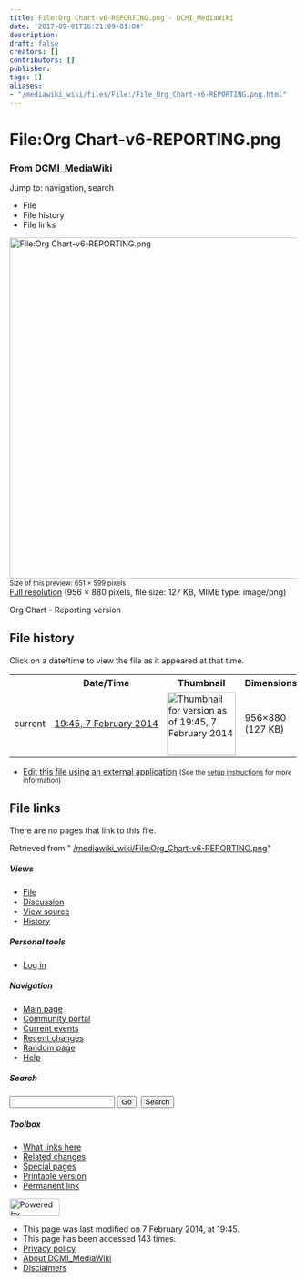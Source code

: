 ```yaml
---
title: File:Org Chart-v6-REPORTING.png - DCMI_MediaWiki
date: '2017-09-01T16:21:09+01:00'
description: 
draft: false
creators: []
contributors: []
publisher: 
tags: []
aliases:
- "/mediawiki_wiki/files/File:/File_Org_Chart-v6-REPORTING.png.html"
---
```


<a id="top"></a>
# File:Org Chart-v6-REPORTING.png

### From DCMI\_MediaWiki

Jump to: navigation, search
<!-- start content -->
- File
- File history
- File links

 [<img alt="File:Org Chart-v6-REPORTING.png" src="/images/e/e1/Org_Chart-v6-REPORTING.png" width="651" height="599">](/mediawiki_wiki/files/Org_Chart-v6-REPORTING.png)  
<small>Size of this preview: 651 × 599 pixels</small>  
 [Full resolution](/images/e/e1/Org_Chart-v6-REPORTING.png)‎ (956 × 880 pixels, file size: 127 KB, MIME type: image/png)

Org Chart - Reporting version

<!-- 
NewPP limit report
Preprocessor node count: 1/1000000
Post-expand include size: 0/2097152 bytes
Template argument size: 0/2097152 bytes
Expensive parser function count: 0/100
-->
## File history

Click on a date/time to view the file as it appeared at that time.

<table class="wikitable filehistory">
  <tr>
    <td></td>
    <th>Date/Time</th>
    <th>Thumbnail</th>
    <th>Dimensions</th>
    <th>User</th>
    <th>Comment</th>
  </tr>
  <tr>
    <td>current</td>
    <td class="filehistory-selected" style="white-space: nowrap;"><a href="/mediawiki_wiki/files/Org_Chart-v6-REPORTING.png">19:45, 7 February 2014</a></td>
    <td><a href="/images/e/e1/Org_Chart-v6-REPORTING.png"><img alt="Thumbnail for version as of 19:45, 7 February 2014" src="/images/e/e1/Org_Chart-v6-REPORTING.png" width="120" height="110"></a></td>
    <td>956×880 <span style="white-space: nowrap;">(127 KB)</span>
    </td>
    <td>
      <a href="/index.php?title=User:StuartSutton&amp;action=edit&amp;redlink=1" class="new mw-userlink" title="User:StuartSutton (page does not exist)">StuartSutton</a> <span style="white-space: nowrap;"> <span class="mw-usertoollinks">(<a href="/index.php?title=User_talk:StuartSutton&amp;action=edit&amp;redlink=1" class="new" title="User talk:StuartSutton (page does not exist)">Talk</a> | <a href="/index.php/Special:Contributions/StuartSutton" title="Special:Contributions/StuartSutton">contribs</a>)</span></span>
    </td>
    <td> <span class="comment">(Org Chart - Reporting version)</span>
    </td>
  </tr>
</table>

  

- [Edit this file using an external application](/index.php?title=File:Org_Chart-v6-REPORTING.png&action=edit&externaledit=true&mode=file "File:Org Chart-v6-REPORTING.png") <small>(See the <a href="http://www.mediawiki.org/wiki/Manual:External_editors" class="external text" rel="nofollow">setup instructions</a> for more information)</small>

## File links

There are no pages that link to this file.

Retrieved from " [/mediawiki_wiki/File:Org\_Chart-v6-REPORTING.png](/mediawiki_wiki/files/File:/File:Org_Chart-v6-REPORTING.png.html)"

<!-- end content -->

##### Views

- [File](/mediawiki_wiki/files/File:/File:Org_Chart-v6-REPORTING.png.html "View the file page [c]")
- [Discussion](/index.php?title=File_talk:Org_Chart-v6-REPORTING.png&action=edit&redlink=1 "Discussion about the content page [t]")
- [View source](/index.php?title=File:Org_Chart-v6-REPORTING.png&action=edit "This page is protected.
You can view its source [e]")
- [History](/index.php?title=File:Org_Chart-v6-REPORTING.png&action=history "Past revisions of this page [h]")

##### Personal tools

- [Log in](/index.php?title=Special:UserLogin&returnto=File:Org_Chart-v6-REPORTING.png "You are encouraged to log in; however, it is not mandatory [o]")

<script type="text/javascript"> if (window.isMSIE55) fixalpha(); </script>

##### Navigation

- [Main page](/index.php/Main_Page "Visit the main page [z]")
- [Community portal](/index.php/DCMI_MediaWiki:Community_portal "About the project, what you can do, where to find things")
- [Current events](/index.php/DCMI_MediaWiki:Current_events "Find background information on current events")
- [Recent changes](/index.php/Special:RecentChanges "The list of recent changes in the wiki [r]")
- [Random page](/index.php/Special:Random "Load a random page [x]")
- [Help](/index.php/Help:Contents "The place to find out")

##### <label for="searchInput">Search</label>

<form action="/index.php" id="searchform">
				<input type="hidden" name="title" value="Special:Search">
				<input id="searchInput" title="Search DCMI_MediaWiki" accesskey="f" type="search" name="search">
				<input type="submit" name="go" class="searchButton" id="searchGoButton" value="Go" title="Go to a page with this exact name if exists"> 
				<input type="submit" name="fulltext" class="searchButton" id="mw-searchButton" value="Search" title="Search the pages for this text">
			</form>

##### Toolbox

- [What links here](/index.php/Special:WhatLinksHere/File:Org_Chart-v6-REPORTING.png "List of all wiki pages that link here [j]")
- [Related changes](/index.php/Special:RecentChangesLinked/File:Org_Chart-v6-REPORTING.png "Recent changes in pages linked from this page [k]")
- [Special pages](/index.php/Special:SpecialPages "List of all special pages [q]")
- [Printable version](/index.php?title=File:Org_Chart-v6-REPORTING.png&printable=yes "Printable version of this page [p]")
- [Permanent link](/index.php?title=File:Org_Chart-v6-REPORTING.png&oldid=6452 "Permanent link to this revision of the page")

<!-- end of the left (by default at least) column -->

 [<img src="/skins/common/images/poweredby_mediawiki_88x31.png" height="31" width="88" alt="Powered by MediaWiki">](http://www.mediawiki.org/)

- This page was last modified on 7 February 2014, at 19:45.
- This page has been accessed 143 times.
- [Privacy policy](/index.php/DCMI_MediaWiki:Privacy_policy "DCMI MediaWiki:Privacy policy")
- [About DCMI\_MediaWiki](/index.php/DCMI_MediaWiki:About "DCMI MediaWiki:About")
- [Disclaimers](/index.php/DCMI_MediaWiki:General_disclaimer "DCMI MediaWiki:General disclaimer")

<script>if (window.runOnloadHook) runOnloadHook();</script><!-- Served in 0.449 secs. -->
